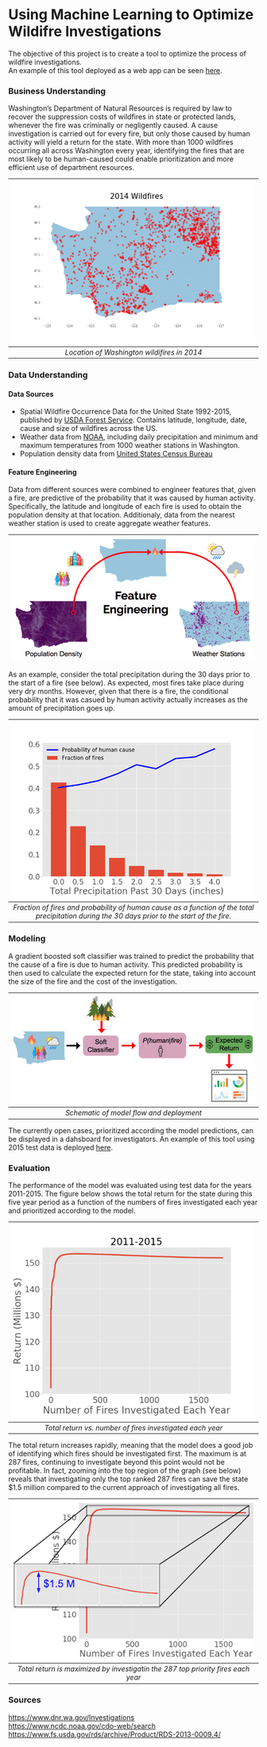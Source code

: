 # Using Machine Learning to Optimize Wildifre Investigations 

The objective of this project is to create a tool to optimize the process of wildfire investigations.  
An example of this tool deployed as a web app can be seen [here](http://fireinvestigator.online).

### Business Understanding
 
Washington’s Department of Natural Resources is required by law to recover the suppression costs of wildfires in state or protected lands, whenever the fire was criminally or negligently caused.  A cause investigation is carried out for every fire, but only those caused by human activity will yield a return for the state.  With more than 1000 wildfires occurring all across Washington every year, identifying the fires that are most likely to be human-caused could enable prioritization and more efficient use of department resources.

| ![2014_fires_map.png](app/static/img/2014_fires_map.png) | 
|:--:| 
| *Location of Washington wildifires in 2014* |

### Data Understanding

#### Data Sources

* Spatial Wildfire Occurrence Data for the United State 1992-2015, published by [USDA Forest Service](https://www.fs.usda.gov/rds/archive/Product/RDS-2013-0009.4/).  Contains latitude, longitude, date, cause and size of wildfires across the US.  
* Weather data from [NOAA](https://www.ncdc.noaa.gov/cdo-web/datasets), including daily precipitation and minimum and maximum temperatures from 1000 weather stations in Washington. 
* Population density data from [United States Census Bureau](https://catalog.data.gov/dataset/tiger-line-shapefile-2010-2010-state-washington-2010-census-block-state-based-shapefile-with-ho) 

#### Feature Engineering

Data from different sources were combined to engineer features that, given a fire, are predictive of the probability that it was caused by human activity.  Specifically, the latitude and longitude of each fire is used to obtain the population density at that location.  Additionaly, data from the nearest weather station is used to create aggregate weather features.

| ![feature_engineering.png](images/feature_engineering.png) | 
|:--:| 

As an example, consider the total precipitation during the 30 days prior to the start of a fire (see below).  As expected, most fires take place during very dry months.  However, given that there is a fire, the conditional probability that it was casued by human activity actually increases as the amount of precipitation goes up.

| ![prcp_30days_univariate.png](app/static/img/prcp_30days_univariate.png) | 
|:--:| 
| *Fraction of fires and probability of human cause as a function of the total precipitation during the 30 days prior to the start of the fire.* |

### Modeling

A gradient boosted soft classifier was trained to predict the probability that the cause of a fire is due to human activity. This predicted probability is then used to calculate the expected return for the state, taking into account the size of the fire and the cost of the investigation.  

| ![model_flow.png](app/static/img/model_flow.png) | 
|:--:| 
| *Schematic of model flow and deployment* |

The currently open cases, prioritized according the model predictions, can be displayed in a dahsboard for investigators. An example of this tool using 2015 test data is deployed [here](http://fireinvestigator.online/index.html).

### Evaluation

The performance of the model was evaluated using test data for the years 2011-2015.  The figure below shows the total return for the state during this five year period as a function of the numbers of fires investigated each year and prioritized according to the model.

| ![return_vs_number_of_investigations.png](app/static/img/return_vs_number_of_investigations.png) | 
|:--:| 
| *Total return vs. number of fires investigated each year* |

The total return increases rapidly, meaning that the model does a good job of identifying which fires should be investigated first.  The maximum is at 287 fires, continuing to investigate beyond this point would not be profitable.  In fact, zooming into the top region of the graph (see below) reveals that investigating only the top ranked 287 fires can save the state $1.5 million compared to the current approach of investigating all fires.

| <img align="center" src="app/static/img/zoom_in.png"> | 
|:--:| 
| *Total return is maximized by investigatin the 287 top priority fires each year* |


### Sources
https://www.dnr.wa.gov/Investigations  
https://www.ncdc.noaa.gov/cdo-web/search   
https://www.fs.usda.gov/rds/archive/Product/RDS-2013-0009.4/

